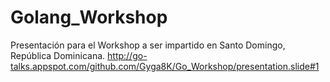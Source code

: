 # Golang_Workshop
Presentación para el Workshop a ser impartido en Santo Domingo, República Dominicana.
http://go-talks.appspot.com/github.com/Gyga8K/Go_Workshop/presentation.slide#1
